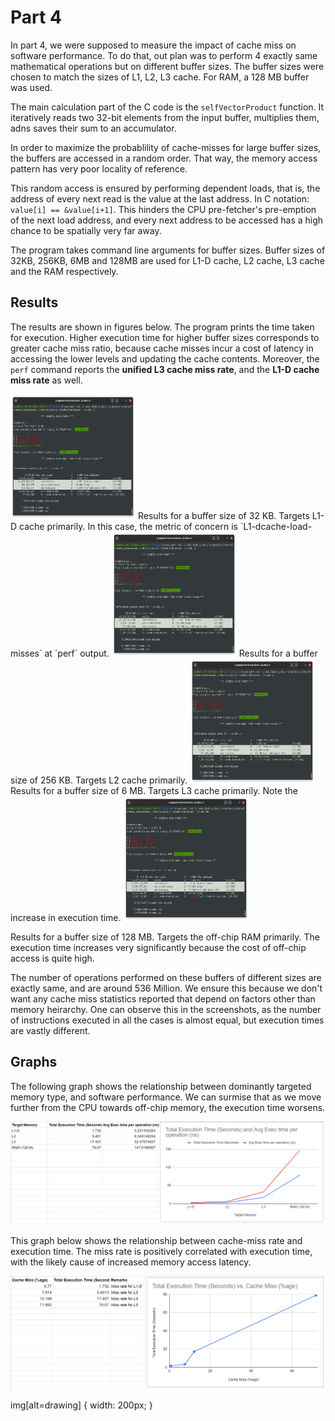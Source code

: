 <h1>Part 4</h1>

In part 4, we were supposed to measure the impact of cache miss on software performance. To do that, out plan was to perform 4 exactly same mathematical operations but on different buffer sizes. The buffer sizes were chosen to match the sizes of L1, L2, L3 cache. For RAM, a 128 MB buffer was used.

The main calculation part of the C code is the `selfVectorProduct` function. It iteratively reads two 32-bit elements from the input buffer, multiplies them, adns saves their sum to an accumulator.

In order to maximize the probablility of cache-misses for large buffer sizes, the buffers are accessed in a random order. That way, the memory access pattern has very poor locality of reference.

This random access is ensured by performing dependent loads, that is, the address of every next read is the value at the last address. In C notation: `value[i] == &value[i+1]`. This hinders the CPU pre-fetcher's pre-emption of the next load address, and every next address to be accessed has a high chance to be spatially very far away.

The program takes command line arguments for buffer sizes. Buffer sizes of 32KB, 256KB, 6MB and 128MB are used for L1-D cache, L2 cache, L3 cache and the RAM respectively.

<h2>Results</h2>

The results are shown in figures below. The program prints the time taken for execution. Higher execution time for higher buffer sizes corresponds to greater cache miss ratio, because cache misses incur a cost of latency in accessing the lower levels and updating the cache contents. Moreover, the `perf` command reports the **unified L3 cache miss rate**, and the **L1-D cache miss rate** as well.

<img src="./L1_fin.png" width="200" height="200" />
Results for a buffer size of 32 KB. Targets L1-D cache primarily. In this case, the metric of concern is `L1-dcache-load-misses` at `perf` output.

<img src="./L3_fin.png" width="200" height="200" />
Results for a buffer size of 256 KB. Targets L2 cache primarily.

<img src="./L3_fin.png" width="200" height="200" />
Results for a buffer size of 6 MB. Targets L3 cache primarily. Note the increase in execution time.

<img src="./RAM_fin.png" width="200" height="200" />

Results for a buffer size of 128 MB. Targets the off-chip RAM primarily. The execution time increases very significantly because the cost of off-chip access is quite high.

The number of operations performed on these buffers of different sizes are exactly same, and are around 536 Million. We ensure this because we don't want any cache miss statistics reported that depend on factors other than memory heirarchy. One can observe this in the screenshots, as the number of instructions executed in all the cases is almost equal, but execution times are vastly different.


<h2>Graphs</h2>

The following graph shows the relationship between dominantly targeted memory type, and software performance. We can surmise that as we move further from the CPU towards off-chip memory, the execution time worsens.

![graph](./Target_mem_vs_exec_time.PNG)

This graph below shows the relationship between cache-miss rate and execution time. The miss rate is positively correlated with execution time, with the likely cause of increased memory access latency.

![graph](./miss_rate_vs_exec_time.PNG)

img[alt=drawing] { width: 200px; }
